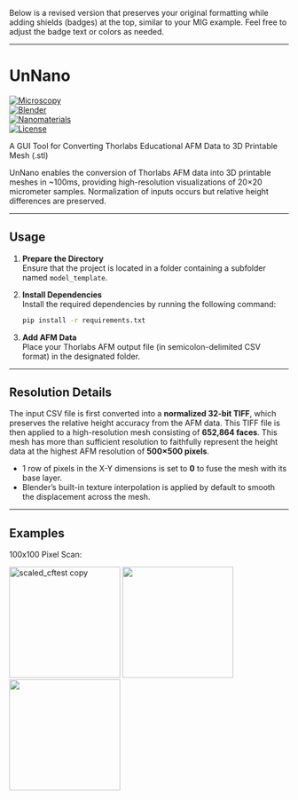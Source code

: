 Below is a revised version that preserves your original formatting while adding shields (badges) at the top, similar to your MIG example. Feel free to adjust the badge text or colors as needed.

---

# UnNano  
[![Microscopy](https://img.shields.io/badge/Microscopy-AFM-blue.svg)](#)  
[![Blender](https://img.shields.io/badge/Blender-3D-orange.svg)](#)  
[![Nanomaterials](https://img.shields.io/badge/Nanomaterials-High%20Res-green.svg)](#)  
[![License](https://img.shields.io/badge/License-MIT-brightgreen.svg)](#)

A GUI Tool for Converting Thorlabs Educational AFM Data to 3D Printable Mesh (.stl)

UnNano enables the conversion of Thorlabs AFM data into 3D printable meshes in ~100ms, providing high-resolution visualizations of 20×20 micrometer samples. Normalization of inputs occurs but relative height differences are preserved.

---

## Usage

1. **Prepare the Directory**  
   Ensure that the project is located in a folder containing a subfolder named `model_template`.

2. **Install Dependencies**  
   Install the required dependencies by running the following command:  
   ```bash
   pip install -r requirements.txt
   ```

3. **Add AFM Data**  
   Place your Thorlabs AFM output file (in semicolon-delimited CSV format) in the designated folder.

---

## Resolution Details

The input CSV file is first converted into a **normalized 32-bit TIFF**, which preserves the relative height accuracy from the AFM data. This TIFF file is then applied to a high-resolution mesh consisting of **652,864 faces**. This mesh has more than sufficient resolution to faithfully represent the height data at the highest AFM resolution of **500×500 pixels**.

- 1 row of pixels in the X-Y dimensions is set to **0** to fuse the mesh with its base layer.  
- Blender’s built-in texture interpolation is applied by default to smooth the displacement across the mesh.

---

## Examples
100x100 Pixel Scan:
<p float="left">
  <img src="https://github.com/user-attachments/assets/904d0803-18f5-49d2-843c-04e2eadbbece" alt="scaled_cftest copy" width="200" />
  <img src="https://github.com/user-attachments/assets/5386cc74-b8b6-4ccc-bf03-1775d35bcae4" width="200" /> 
  <img src="https://github.com/user-attachments/assets/e1b7dd49-421b-4466-82df-59fa0759b683" width="200" />
</p>
